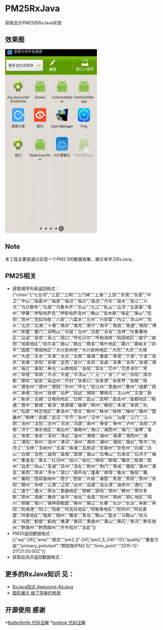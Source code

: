 # PM25RxJava
获取显示PM25的RxJava实现

## 效果图 
![image](https://github.com/gpfduoduo/PM25RxJava/blob/master/RxJavaPm25.gif "效果图")
## Note
本工程主要是通过实现一个PM2.5的数据收集、展示来学习RxJava。  

## PM25相关
* 获取城市列表返回格式：  
{"cities":["七台河","三亚","三明","三门峡","上海","上饶","东莞","东营","中卫","中山","临夏州","临安","临汾","临沂","临沧","丹东","丽水","丽江","义乌","乌兰察布","乌海","乌鲁木齐","乐山","九江","乳山","云浮","五家渠","亳州","伊春","伊犁哈萨克","伊犁哈萨克州","佛山","佳木斯","保定","保山","信阳","克州","克拉玛依","六安","六盘水","兰州","兴安盟","内江","凉山州","包头","北京","北海","十堰","南京","南充","南宁","南平","南昌","南通","南阳","博州","即墨","厦门","双鸭山","句容","台州","合肥","吉安","吉林","吐鲁番地区","吕梁","吴忠","吴江","周口","呼伦贝尔","呼和浩特","和田地区","咸宁","咸阳","哈密地区","哈尔滨","唐山","商丘","商洛","喀什地区","嘉兴","嘉峪关","四平","固原","塔城地区","大兴安岭地","大兴安岭地区","大同","大庆","大理州","大连","天水","天津","太仓","太原","威海","娄底","孝感","宁德","宁波","安庆","安康","安阳","安顺","定西","宜兴","宜宾","宜昌","宜春","宝鸡","宣城","宿州","宿迁","富阳","寿光","山南地区","岳阳","崇左","巴中","巴彦淖尔","常州","常德","常熟","平凉","平度","平顶山","广元","广安","广州","庆阳","库尔勒","廊坊","延安","延边州","开封","张家口","张家港","张家界","张掖","徐州","德宏州","德州","德阳","忻州","怀化","怒江州","恩施州","惠州","成都","扬州","承德","抚州","抚顺","拉萨","招远","揭阳","攀枝花","文山州","文登","新乡","新余","无锡","日喀则地区","日照","昆山","昆明","昌吉州","昌都地区","昭通","晋中","晋城","普洱","景德镇","曲靖","朔州","朝阳","本溪","来宾","杭州","松原","林芝地区","果洛州","枣庄","柳州","株洲","桂林","梅州","梧州","楚雄州","榆林","武威","武汉","毕节","永州","汉中","汕头","汕尾","江门","江阴","池州","沈阳","沧州","河池","河源","泉州","泰安","泰州","泸州","洛阳","济南","济宁","海东地区","海北州","海南州","海口","海西州","海门","淄博","淮北","淮南","淮安","深圳","清远","温州","渭南","湖州","湘潭","湘西州","湛江","溧阳","滁州","滨州","漯河","漳州","潍坊","潮州","濮阳","烟台","焦作","牡丹江","玉林","玉树州","玉溪","珠海","瓦房店","甘南州","甘孜州","白城","白山","白银","百色","益阳","盐城","盘锦","眉山","石嘴山","石家庄","石河子","福州","秦皇岛","章丘","红河州","绍兴","绥化","绵阳","聊城","肇庆","胶南","胶州","自贡","舟山","芜湖","苏州","茂名","荆州","荆门","荣成","莆田","莱州","莱芜","莱西","菏泽","萍乡","营口","葫芦岛","蓬莱","蚌埠","衡水","衡阳","衢州","襄阳","西双版纳州","西宁","西安","许昌","诸暨","贵港","贵阳","贺州","资阳","赣州","赤峰","辽源","辽阳","达州","运城","连云港","迪庆州","通化","通辽","遂宁","遵义","邢台","那曲地区","邯郸","邵阳","郑州","郴州","鄂尔多斯","鄂州","酒泉","重庆","金华","金坛","金昌","钦州","铁岭","铜仁地区","铜川","铜陵","银川","锡林郭勒盟","锦州","镇江","长春","长沙","长治","阜新","阜阳","防城港","阳江","阳泉","阿克苏地区","阿勒泰地区","阿坝州","阿拉善盟","阿里地区","陇南","随州","雅安","青岛","鞍山","韶关","马鞍山","驻马店","鸡西","鹤壁","鹤岗","鹰潭","黄冈","黄南州","黄山","黄石","黑河","黔东南州","黔南州","黔西南州","齐齐哈尔","龙岩"]}
* PM25返回数据格式：  
 [{"aqi":292,"area":"南京","pm2_5":241,"pm2_5_24h":131,"quality":"重度污染","primary_pollutant":"颗粒物(PM2.5)","time_point":"2015-12-21T21:00:00Z"}]  
* 获取监测点返回数据格式： 


## 更多的RxJava知识 见：
* [RxJava知识 Awesome-RxJava](https://github.com/lzyzsd/Awesome-RxJava)   
* [图形展示 做了简单的修改](https://github.com/hellsam/DoughnutDemo_Android)

## 开源使用 感谢
*[ButterKnife 代码注解](https://github.com/JakeWharton/butterknife)
*[lombok 代码注解](https://projectlombok.org/)
